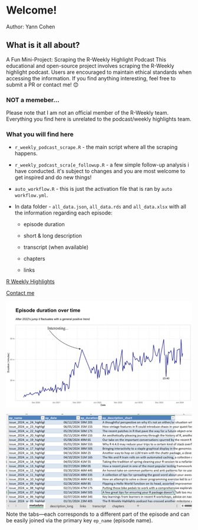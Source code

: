 # Welcome!

Author: Yann Cohen

## What is it all about?

A Fun Mini-Project: Scraping the R-Weekly Highlight Podcast This educational and open-source project involves scraping the R-Weekly highlight podcast. Users are encouraged to maintain ethical standards when accessing the information. If you find anything interesting, feel free to submit a PR or contact me! 😊

### NOT a memeber...

Please note that I am not an official member of the R-Weekly team. Everything you find here is unrelated to the podcast/weekly highlights team.

### What you will find here

-   `r_weekly_podcast_scrape.R` - the main script where all the scraping happens.

-   `r_weekly_podcast_scra[e_followup.R` - a few simple follow-up analysis i have conducted. it's subject to changes and you are most welcome to get inspired and do new things!

-   `auto_workflow.R` - this is just the activation file that is ran by `auto workflow.yml`.

-   In data folder - `all_data.json`, `all_data.rds` and `all_data.xlsx` with all the information regarding each episode:

    -   episode duration

    -   short & long description

    -   transcript (when available)

    -   chapters

    -   links

[R Weekly Highlights](https://serve.podhome.fm/r-weekly-highlights)

[Contact me](mailto:Yannco5@gmail.com)

![Episode Duration Over Time](episode_duration.png)

![Preview of the XL Workbook](xl_preview.png) Note the tabs—each corresponds to a different part of the episode and can be easily joined via the primary key `ep_name` (episode name).
